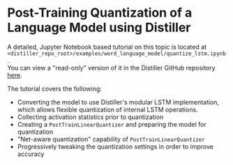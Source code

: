 # Post-Training Quantization of a Language Model using Distiller

A detailed, Jupyter Notebook based tutorial on this topic is located at `<distiller_repo_root>/examples/word_language_model/quantize_lstm.ipynb`.  
You can view a "read-only" version of it in the Distiller GitHub repository [here](https://github.com/NervanaSystems/distiller/blob/master/examples/word_language_model/quantize_lstm.ipynb).

The tutorial covers the following:

* Converting the model to use Distiller's modular LSTM implementation, which allows flexible quantization of internal LSTM operations.
* Collecting activation statistics prior to quantization
* Creating a `PostTrainLinearQuantizer` and preparing the model for quantization
* "Net-aware quantization" capability of `PostTrainLinearQuantizer`
* Progressively tweaking the quantization settings in order to improve accuracy